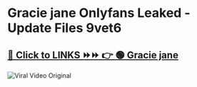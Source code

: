 
 # Gracie jane Onlyfans Leaked - Update Files 9vet6

## <h2><a href="https://clipsfans.com/Gracie_jane&ref=git">🔗 Click to LINKS ⏩⏩ 👉 🟢 Gracie jane </a></h2>

<a href="https://clipsfans.com/Gracie_jane&ref=git" rel="nofollow" data-target="animated-image.originalLink"><img src="https://i.ibb.co.com/xMMVF88/686577567.gif" alt="Viral Video Original" style="max-width: 100%; display: inline-block;" data-target="animated-image.originalImage"></a>

